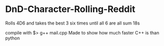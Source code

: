 # DnD-Character-Rolling-Reddit
Rolls 4D6 and takes the best 3 six times until all 6 are all sum 18s

compile with $> g++ mail.cpp
Made to show how much faster C++ is than python
